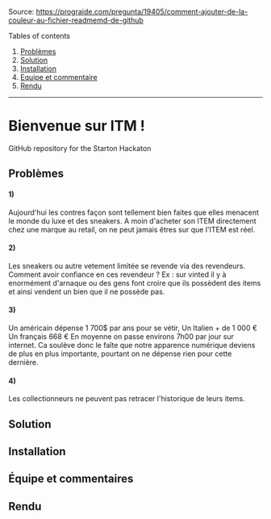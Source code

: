 Source: https://prograide.com/pregunta/19405/comment-ajouter-de-la-couleur-au-fichier-readmemd-de-github


Tables of contents  
 1. [Problèmes](#problemes)
 2. [Solution](#solution)
 3. [Installation](#installation)
 4. [Equipe et commentaire](#equipe)
 5. [Rendu](#rendu)

*******
<div id='problemes'/>

# Bienvenue sur ITM !
GitHub repository for the Starton Hackaton
## Problèmes
<h4>1) </h4> Aujourd'hui les contres façon sont tellement bien faites que elles menacent le monde du luxe
et des sneakers. A moin d'acheter son ITEM directement chez une marque au retail, on ne peut jamais
êtres sur que l'ITEM est réel.

<h4>2) </h4> Les sneakers ou autre vetement limitée se revende via des revendeurs.
Comment avoir confiance en ces revendeur ? Ex : sur vinted il y à enormément d'arnaque
ou des gens font croire que ils possèdent des items et ainsi vendent un bien que il ne possède
pas.

<h4>3) </h4> Un américain dépense 1 700$ par ans pour se vétir,
Un Italien + de 1 000 €
Un français 668 €
En moyenne on passe environs 7h00 par jour sur internet. Ca soulève donc le faîte que notre
apparence numérique deviens de plus en plus importante, pourtant on ne dépense rien pour cette dernière.

<h4>4) </h4> Les collectionneurs ne peuvent pas retracer l'historique de leurs items.

<div id='solution'/>

## Solution

<div id='installation'/>

## Installation

<div id='equipe'/>

## Équipe et commentaires

<div id='rendu'/>

## Rendu
